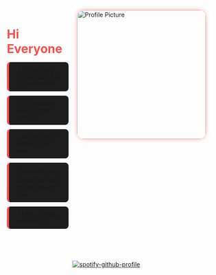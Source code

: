 <style>
    .profile-section {
        display: flex;
        justify-content: space-between;
        align-items: flex-start;
        gap: 20px;
        max-width: 900px;
        margin: 0 auto;
        padding: 20px;
    }

    .text-section {
        flex: 1;
    }

    .text-section h1 {
        font-size: 2em;
        color: #ff4d4d;
        margin-bottom: 10px;
    }

    .text-section ul {
        list-style: none;
        padding-left: 0;
    }

    .text-section li {
        background: #1e1e1e;
        border-left: 5px solid #ff4d4d;
        padding: 10px 15px;
        margin: 10px 0;
        border-radius: 8px;
        font-family: sans-serif;
        transition: background 0.3s ease;
    }

    .text-section li:hover {
        background: #2a2a2a;
    }

    .profile-img {
        width: 300px;
        border-radius: 16px;
        box-shadow: 0 0 10px rgba(255, 77, 77, 0.5);
    }

    .spotify-widget {
        text-align: center;
        margin-top: 40px;
    }
</style>

<div class="profile-section">
    <div class="text-section">
        <h1>Hi Everyone</h1>
        <ul>
            <li>🔭 I'm currently figuring out what to specialize in</li>
            <li>👨‍🎓 I'm learning Vue/JS at the moment</li>
            <li>💬 Ask me about anything you want</li>
            <li>📫 How can you contact me? Add me on Discord: iNyix</li>
            <li>💼 I am currently unemployed.</li>
        </ul>
    </div>
    <img class="profile-img" src="https://nya-network.com/assets/inyix-pfp.png" alt="Profile Picture">
</div>

<div class="spotify-widget">
    <a href="https://github.com/iNyix">
        <img src="https://spotify-github-profile.kittinanx.com/api/view?uid=31fgciokdiwq27yvijoieth6hayy&cover_image=true&theme=novatorem&show_offline=false&background_color=121212&interchange=false&bar_color=ff0000&bar_color_cover=false" alt="spotify-github-profile">
    </a>
</div>
